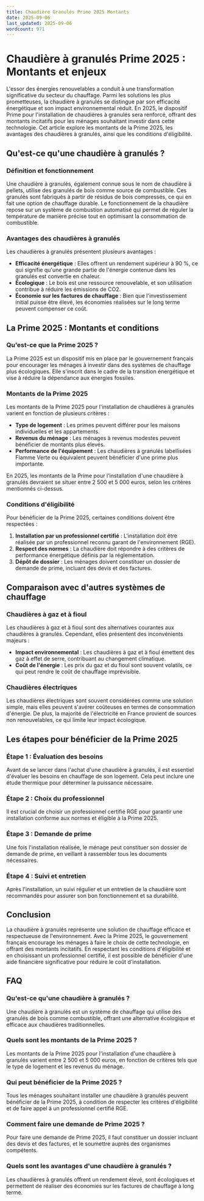 ```yaml
---
title: Chaudière Granulés Prime 2025 Montants
date: 2025-09-06
last_updated: 2025-09-06
wordcount: 971
---
```


# Chaudière à granulés Prime 2025 : Montants et enjeux

L'essor des énergies renouvelables a conduit à une transformation significative du secteur du chauffage. Parmi les solutions les plus prometteuses, la chaudière à granulés se distingue par son efficacité énergétique et son impact environnemental réduit. En 2025, le dispositif Prime pour l'installation de chaudières à granulés sera renforcé, offrant des montants incitatifs pour les ménages souhaitant investir dans cette technologie. Cet article explore les montants de la Prime 2025, les avantages des chaudières à granulés, ainsi que les conditions d'éligibilité.

## Qu'est-ce qu'une chaudière à granulés ?

### Définition et fonctionnement

Une chaudière à granulés, également connue sous le nom de chaudière à pellets, utilise des granulés de bois comme source de combustible. Ces granulés sont fabriqués à partir de résidus de bois compressés, ce qui en fait une option de chauffage durable. Le fonctionnement de la chaudière repose sur un système de combustion automatisé qui permet de réguler la température de manière précise tout en optimisant la consommation de combustible.

### Avantages des chaudières à granulés

Les chaudières à granulés présentent plusieurs avantages :

- **Efficacité énergétique** : Elles offrent un rendement supérieur à 90 %, ce qui signifie qu'une grande partie de l'énergie contenue dans les granulés est convertie en chaleur.
- **Écologique** : Le bois est une ressource renouvelable, et son utilisation contribue à réduire les émissions de CO2.
- **Économie sur les factures de chauffage** : Bien que l'investissement initial puisse être élevé, les économies réalisées sur le long terme peuvent compenser ce coût.

## La Prime 2025 : Montants et conditions

### Qu'est-ce que la Prime 2025 ?

La Prime 2025 est un dispositif mis en place par le gouvernement français pour encourager les ménages à investir dans des systèmes de chauffage plus écologiques. Elle s'inscrit dans le cadre de la transition énergétique et vise à réduire la dépendance aux énergies fossiles.

### Montants de la Prime 2025

Les montants de la Prime 2025 pour l'installation de chaudières à granulés varient en fonction de plusieurs critères :

- **Type de logement** : Les primes peuvent différer pour les maisons individuelles et les appartements.
- **Revenus du ménage** : Les ménages à revenus modestes peuvent bénéficier de montants plus élevés.
- **Performance de l'équipement** : Les chaudières à granulés labellisées Flamme Verte ou équivalent peuvent bénéficier d'une prime plus importante.

En 2025, les montants de la Prime pour l'installation d'une chaudière à granulés devraient se situer entre 2 500 et 5 000 euros, selon les critères mentionnés ci-dessus.

### Conditions d'éligibilité

Pour bénéficier de la Prime 2025, certaines conditions doivent être respectées :

1. **Installation par un professionnel certifié** : L'installation doit être réalisée par un professionnel reconnu garant de l'environnement (RGE).
2. **Respect des normes** : La chaudière doit répondre à des critères de performance énergétique définis par la réglementation.
3. **Dépôt de dossier** : Les ménages doivent constituer un dossier de demande de prime, incluant des devis et des factures.

## Comparaison avec d'autres systèmes de chauffage

### Chaudières à gaz et à fioul

Les chaudières à gaz et à fioul sont des alternatives courantes aux chaudières à granulés. Cependant, elles présentent des inconvénients majeurs :

- **Impact environnemental** : Les chaudières à gaz et à fioul émettent des gaz à effet de serre, contribuant au changement climatique.
- **Coût de l'énergie** : Les prix du gaz et du fioul sont souvent volatils, ce qui peut rendre le coût de chauffage imprévisible.

### Chaudières électriques

Les chaudières électriques sont souvent considérées comme une solution simple, mais elles peuvent s'avérer coûteuses en termes de consommation d'énergie. De plus, la majorité de l'électricité en France provient de sources non renouvelables, ce qui limite leur impact écologique.

## Les étapes pour bénéficier de la Prime 2025

### Étape 1 : Évaluation des besoins

Avant de se lancer dans l'achat d'une chaudière à granulés, il est essentiel d'évaluer les besoins en chauffage de son logement. Cela peut inclure une étude thermique pour déterminer la puissance nécessaire.

### Étape 2 : Choix du professionnel

Il est crucial de choisir un professionnel certifié RGE pour garantir une installation conforme aux normes et éligible à la Prime 2025.

### Étape 3 : Demande de prime

Une fois l'installation réalisée, le ménage peut constituer son dossier de demande de prime, en veillant à rassembler tous les documents nécessaires.

### Étape 4 : Suivi et entretien

Après l'installation, un suivi régulier et un entretien de la chaudière sont recommandés pour assurer son bon fonctionnement et sa durabilité.

## Conclusion

La chaudière à granulés représente une solution de chauffage efficace et respectueuse de l'environnement. Avec la Prime 2025, le gouvernement français encourage les ménages à faire le choix de cette technologie, en offrant des montants incitatifs. En respectant les conditions d'éligibilité et en choisissant un professionnel certifié, il est possible de bénéficier d'une aide financière significative pour réduire le coût d'installation.

## FAQ

### Qu'est-ce qu'une chaudière à granulés ?

Une chaudière à granulés est un système de chauffage qui utilise des granulés de bois comme combustible, offrant une alternative écologique et efficace aux chaudières traditionnelles.

### Quels sont les montants de la Prime 2025 ?

Les montants de la Prime 2025 pour l'installation d'une chaudière à granulés varient entre 2 500 et 5 000 euros, en fonction de critères tels que le type de logement et les revenus du ménage.

### Qui peut bénéficier de la Prime 2025 ?

Tous les ménages souhaitant installer une chaudière à granulés peuvent bénéficier de la Prime 2025, à condition de respecter les critères d'éligibilité et de faire appel à un professionnel certifié RGE.

### Comment faire une demande de Prime 2025 ?

Pour faire une demande de Prime 2025, il faut constituer un dossier incluant des devis et des factures, et le soumettre auprès des organismes compétents.

### Quels sont les avantages d'une chaudière à granulés ?

Les chaudières à granulés offrent un rendement élevé, sont écologiques et permettent de réaliser des économies sur les factures de chauffage à long terme.